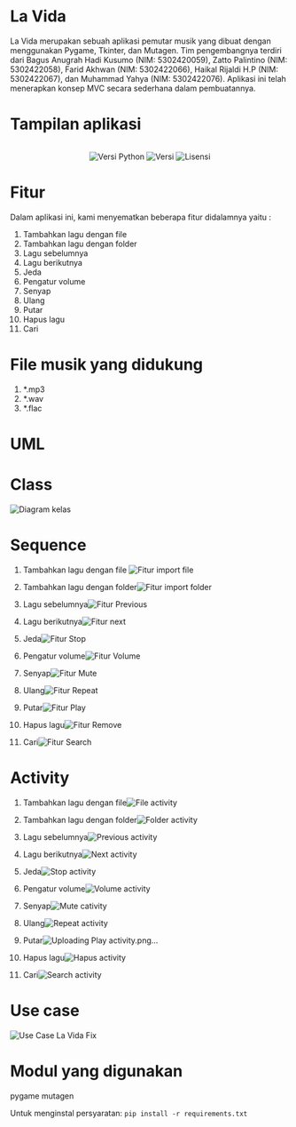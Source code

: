 # La Vida

La Vida merupakan sebuah aplikasi pemutar musik yang dibuat dengan menggunakan Pygame, Tkinter, dan Mutagen. Tim pengembangnya terdiri dari Bagus Anugrah Hadi Kusumo (NIM: 5302420059), Zatto Palintino (NIM: 5302422058), Farid Akhwan (NIM: 5302422066), Haikal Rijaldi H.P (NIM: 5302422067), dan Muhammad Yahya (NIM: 5302422076). Aplikasi ini telah menerapkan konsep MVC secara sederhana dalam pembuatannya.

# Tampilan aplikasi

<p align="center">
      <img src="">
</p>

<p align="center">
   <img src="https://img.shields.io/badge/Versi_Python-3.12-8A2BE2" alt="Versi Python">
   <img src="https://img.shields.io/badge/Versi-v1.0-biru" alt="Versi">
   <img src="https://img.shields.io/badge/Lisensi-MIT-sukses" alt="Lisensi">
</p>

# Fitur
Dalam aplikasi ini, kami menyematkan beberapa fitur didalamnya yaitu : 

1. Tambahkan lagu dengan file
2. Tambahkan lagu dengan folder
3. Lagu sebelumnya
4. Lagu berikutnya
5. Jeda
6. Pengatur volume
7. Senyap
8. Ulang
9. Putar
10. Hapus lagu
11. Cari

# File musik yang didukung

1. \*.mp3
2. \*.wav
3. \*.flac

# UML

# Class 
![Diagram kelas](https://github.com/akhwan16/La-Vida-Musik-Player/assets/64369472/b223ee5a-00d3-4ea8-9aab-50a53e5ccb3b)

# Sequence

1. Tambahkan lagu dengan file ![Fitur import file](https://github.com/akhwan16/La-Vida-Musik-Player/assets/64369472/7ba4d91c-5bf9-49b2-b7ee-318380bc0e71)

2. Tambahkan lagu dengan folder![Fitur import folder](https://github.com/akhwan16/La-Vida-Musik-Player/assets/64369472/9cf5bcfe-c40d-4491-9aae-425d810622a2)

3. Lagu sebelumnya![Fitur Previous](https://github.com/akhwan16/La-Vida-Musik-Player/assets/64369472/2fc0a664-c1c1-444a-87b1-0d531c6eb021)

4. Lagu berikutnya![Fitur next](https://github.com/akhwan16/La-Vida-Musik-Player/assets/64369472/cf1d8a50-cddc-4c7d-af6c-17b7c415e3a2)

5. Jeda![Fitur Stop](https://github.com/akhwan16/La-Vida-Musik-Player/assets/64369472/be5edbb6-a2fd-4036-93f1-49808b2d138a)

6. Pengatur volume![Fitur Volume](https://github.com/akhwan16/La-Vida-Musik-Player/assets/64369472/b2a7133b-bc54-48aa-99fa-50916769de05)


7. Senyap![Fitur Mute](https://github.com/akhwan16/La-Vida-Musik-Player/assets/64369472/b50c019e-4629-4b78-b529-45f7ec4c994c)

8. Ulang![Fitur Repeat](https://github.com/akhwan16/La-Vida-Musik-Player/assets/64369472/d39cd718-563b-4244-a0b7-934f5427e08f)

9. Putar![Fitur Play](https://github.com/akhwan16/La-Vida-Musik-Player/assets/64369472/314c39ac-118c-44f4-ad75-9a62c7070d54)

10. Hapus lagu![Fitur Remove](https://github.com/akhwan16/La-Vida-Musik-Player/assets/64369472/ce804755-4451-46ce-adfc-28463f9329cd)

11. Cari![Fitur Search](https://github.com/akhwan16/La-Vida-Musik-Player/assets/64369472/41923629-83ec-4e3d-9030-6e80e1ac3b18)


# Activity
1. Tambahkan lagu dengan file![File activity](https://github.com/akhwan16/La-Vida-Musik-Player/assets/64369472/647dad11-5232-44e1-b96c-bfc2a0647aed)

2. Tambahkan lagu dengan folder![Folder activity](https://github.com/akhwan16/La-Vida-Musik-Player/assets/64369472/d290e5c5-2ff3-4459-8835-56706850fb51)

3. Lagu sebelumnya![Previous activity](https://github.com/akhwan16/La-Vida-Musik-Player/assets/64369472/869d9877-955e-47d7-ad68-beb7b417e532)

4. Lagu berikutnya![Next  activity](https://github.com/akhwan16/La-Vida-Musik-Player/assets/64369472/91dda172-7303-4039-9f14-101f83bd4bac)

5. Jeda![Stop activity](https://github.com/akhwan16/La-Vida-Musik-Player/assets/64369472/0676bf22-3cd2-4d39-852d-05623b713d97)

6. Pengatur volume![Volume activity](https://github.com/akhwan16/La-Vida-Musik-Player/assets/64369472/489aa428-e239-47db-aacb-afe6d6131c00)

7. Senyap![Mute cativity](https://github.com/akhwan16/La-Vida-Musik-Player/assets/64369472/c02ce62e-1fe9-40e1-bdca-f1d66605bcb8)


8. Ulang![Repeat activity](https://github.com/akhwan16/La-Vida-Musik-Player/assets/64369472/f019b877-fe26-4b9d-b037-bff27248dc60)

9. Putar![Uploading Play activity.png…]()

10. Hapus lagu![Hapus activity](https://github.com/akhwan16/La-Vida-Musik-Player/assets/64369472/bd5b131d-6e44-4f1f-b3d3-73763e649f3e)

11. Cari![Search activity](https://github.com/akhwan16/La-Vida-Musik-Player/assets/64369472/dea26558-cb92-4d1d-bc18-d63a3c67053d)


    
# Use case
![Use Case La Vida Fix](https://github.com/akhwan16/La-Vida-Musik-Player/assets/64369472/19762564-ef81-4bbe-9607-97fdeb0cbd37)



# Modul yang digunakan 

pygame
mutagen

Untuk menginstal persyaratan: `pip install -r requirements.txt`

